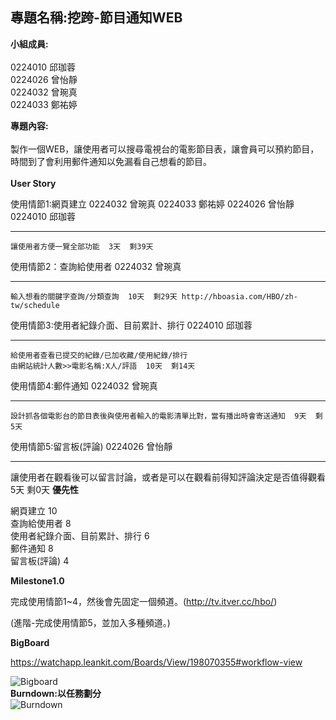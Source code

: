 ## 專題名稱:挖跨-節目通知WEB ##
**小組成員:**<br><br>
0224010 邱珈蓉<br>0224026 曾怡靜<br>0224032 曾琬真<br>0224033 鄭祐婷

**專題內容:** <br><br>
製作一個WEB，讓使用者可以搜尋電視台的電影節目表，讓會員可以預約節目，時間到了會利用郵件通知以免漏看自己想看的節目。<br>
<br>**User Story**

使用情節1:網頁建立 0224032 曾琬真 0224033 鄭祐婷 0224026 曾怡靜 0224010 邱珈蓉
****
    讓使用者方便一覽全部功能  3天  剩39天
使用情節2：查詢給使用者 0224032 曾琬真
****
    輸入想看的關鍵字查詢/分類查詢  10天  剩29天 http://hboasia.com/HBO/zh-tw/schedule
使用情節3:使用者紀錄介面、目前累計、排行 0224010 邱珈蓉
****
    給使用者查看已提交的紀錄/已加收藏/使用紀錄/排行 
    由網站統計人數>>電影名稱:X人/評語  10天  剩14天
使用情節4:郵件通知 0224032 曾琬真
****
    設計抓各個電影台的節目表後與使用者輸入的電影清單比對，當有播出時會寄送通知  9天  剩5天
使用情節5:留言板(評論) 0224026 曾怡靜
****
   讓使用者在觀看後可以留言討論，或者是可以在觀看前得知評論決定是否值得觀看  5天  剩0天
**優先性**

網頁建立 10<br>
查詢給使用者 8<br>
使用者紀錄介面、目前累計、排行 6<br>
郵件通知 8<br>
留言板(評論) 4<br>

**Milestone1.0**

完成使用情節1~4，然後會先固定一個頻道。(http://tv.itver.cc/hbo/)

(進階-完成使用情節5，並加入多種頻道。)

**BigBoard**

https://watchapp.leankit.com/Boards/View/198070355#workflow-view

![Bigboard](https://lh5.googleusercontent.com/iq_OfkeA_Gv9HmgXMd1ENYp3wRMZEnscMzd71ycCff3DxC3B7ZaQiP6xR3lf8nNDeLrxrcSj4-5QUzo=w1656-h785-rw)
<br>**Burndown:以任務劃分**<br>
![Burndown](https://lh5.googleusercontent.com/gKEHxEsubKmE4dGuzrNLCzyusjKNVUaWoHpzgaWeYBPdy8sMQoW3sQDMyn9lJxZA5nVe-W66K-3pcF4=w1656-h785)
